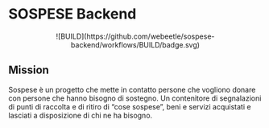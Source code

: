 # SOSPESE Backend

<div align="center">
![BUILD](https://github.com/webeetle/sospese-backend/workflows/BUILD/badge.svg)
</div>

## Mission

Sospese è un progetto che mette in contatto persone che vogliono donare con persone che hanno bisogno di sostegno. Un contenitore di segnalazioni di punti di raccolta e di ritiro di “cose sospese”, beni e servizi acquistati e lasciati a disposizione di chi ne ha bisogno.
